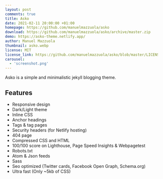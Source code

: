 ```yaml
---
layout: post
comments: true
title: Asko
date: 2021-02-11 20:00:00 +01:00
homepage: https://github.com/manuelmazzuola/asko
download: https://github.com/manuelmazzuola/asko/archive/master.zip
demo: https://asko-theme.netlify.app/
author: Manuel Mazzuola
thumbnail: asko.webp
license: MIT
license_link: https://github.com/manuelmazzuola/asko/blob/master/LICENSE.md
carousel:
  - 'screenshot.png'
---
```


Asko is a simple and minimalistic jekyll blogging theme.

## Features ##

* Responsive design
* Dark/Light theme
* Inline CSS
* Anchor headings
* Tags & tag pages
* Security headers (for Netlify hosting)
* 404 page
* Compressed CSS and HTML
* 100/100 score on Lighthouse, Page Speed Insights & Webpagetest
* Robots.txt
* Atom & Json feeds
* Sass
* Seo optimized (Twitter cards, Facebook Open Graph, Schema.org)
* Ultra fast (Only ~5kb of CSS)
